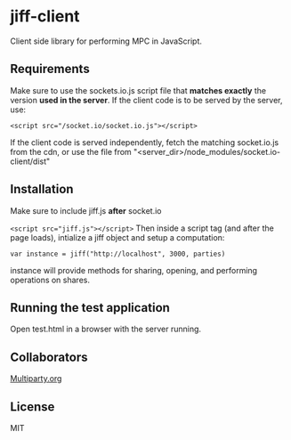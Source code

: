 # jiff-client
Client side library for performing MPC in JavaScript.

## Requirements
Make sure to use the sockets.io.js script file that **matches exactly** the version **used in the server**.
If the client code is to be served by the server, use:

`<script src="/socket.io/socket.io.js"></script>`

If the client code is served independently, fetch the matching socket.io.js from the cdn, or use the file from "<server_dir>/node_modules/socket.io-client/dist"

## Installation
Make sure to include jiff.js **after** socket.io

`<script src="jiff.js"></script>`
Then inside a script tag (and after the page loads), intialize a jiff object and setup a computation:

`var instance = jiff("http://localhost", 3000, parties)`

instance will provide methods for sharing, opening, and performing operations on shares.

## Running the test application
Open test.html in a browser with the server running.

## Collaborators
[Multiparty.org](http://multiparty.org/)

## License
MIT
